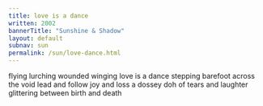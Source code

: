 ```yaml
---
title: love is a dance
written: 2002
bannerTitle: "Sunshine & Shadow" 
layout: default
subnav: sun
permalink: /sun/love-dance.html
---
```


<div class="poem">
flying lurching  
wounded winging  
love is a dance  
stepping barefoot  
across the void  
lead and follow  
joy and loss  
a dossey doh of  
tears and laughter  
glittering between  
birth and death  
</div>

